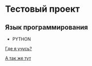 # Тестовый проект

## Язык программирования

- PYTHON

[Где я учусь?](https://kiev.itstep.org/ru)

[А так же тут](https://nau.edu.ua/)
